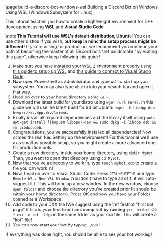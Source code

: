 \page build-a-discord-bot-windows-wsl Building a Discord Bot on Windows Using WSL (Windows Subsystem for Linux)

This tutorial teaches you how to create a lightweight environment for D++ development using **WSL** and **Visual Studio Code**

\note **This Tutorial will use WSL's default distribution, Ubuntu**! You can use other distros if you wish, **but keep in mind the setup process might be different!** If you're aiming for production, we recommend you continue your path of becoming the master of all Discord bots \ref buildcmake "by visiting this page", otherwise keep following this guide!

1. Make sure you have installed your WSL 2 environment properly using [this guide to setup up WSL](https://docs.microsoft.com/en-us/windows/wsl/install) and [this guide to connect to Visual Studio Code](https://docs.microsoft.com/en-us/windows/wsl/tutorials/wsl-vscode).
2. Now open PowerShell as Administrator and type `wsl` to start up your subsystem. You may also type `ubuntu` into your search bar and open it that way.
3. Head on over to your home directory using `cd ~`.
4. Download the latest build for your distro using `wget [url here]`. In this guide we will use the latest build for 64 bit Ubuntu: `wget -O libdpp.deb https://dl.dpp.dev/latest`.
5. Finally install all required dependencies and the library itself using `sudo apt-get install libopus0 libopus-dev && sudo dpkg -i libdpp.deb && rm libdpp.deb`.
6. Congratulations, you've successfully installed all dependencies! Now comes the real fun: Setting up the environment! For this tutorial we'll use a as small as possible setup, so you might create a more advanced one for production bots.
7. Create a new directory, inside your home directory, using `mkdir MyBot`. Then, you want to open that directory using `cd MyBot`.
8. Now that you've a directory to work in, type `touch mybot.cxx` to create a file you can work in!
9. Now, head on over to Visual Studio Code. Press `CTRL+SHIFT+P` and type `Remote-WSL: New WSL Window` (You don't have to type all of it, it will auto-suggest it!). This will bring up a new window. In the new window, choose `open folder` and choose the directory you've created prior (It should be within your home directory). Press OK and now you have your Folder opened as a Workspace!
10. Add code to your CXX file (We suggest using the \ref firstbot "first bot page" if this is your first time!) and compile it by running `g++ -std=c++20 *.cxx -o bot -ldpp` in the same folder as your cxx file. This will create a "bot" file!
11. You can now start your bot by typing `./bot`!

If everything was done right, you should be able to see your bot working!
